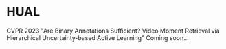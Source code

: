 # HUAL
CVPR 2023 "Are Binary Annotations Sufficient? Video Moment Retrieval via Hierarchical Uncertainty-based Active Learning"
Coming soon...
